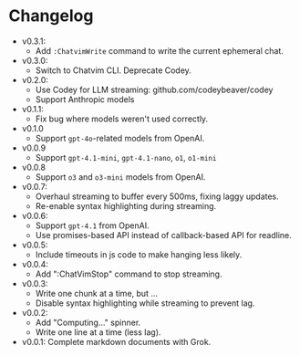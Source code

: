# Changelog

- v0.3.1:
  - Add `:ChatvimWrite` command to write the current ephemeral chat.
- v0.3.0:
  - Switch to Chatvim CLI. Deprecate Codey.
- v0.2.0:
  - Use Codey for LLM streaming: github.com/codeybeaver/codey
  - Support Anthropic models
- v0.1.1:
  - Fix bug where models weren't used correctly.
- v0.1.0
  - Support `gpt-4o`-related models from OpenAI.
- v0.0.9
  - Support `gpt-4.1-mini`, `gpt-4.1-nano`, `o1`, `o1-mini`
- v0.0.8
  - Support `o3` and `o3-mini` models from OpenAI.
- v0.0.7:
  - Overhaul streaming to buffer every 500ms, fixing laggy updates.
  - Re-enable syntax highlighting during streaming.
- v0.0.6:
  - Support `gpt-4.1` from OpenAI.
  - Use promises-based API instead of callback-based API for readline.
- v0.0.5:
  - Include timeouts in js code to make hanging less likely.
- v0.0.4:
  - Add ":ChatVimStop" command to stop streaming.
- v0.0.3:
  - Write one chunk at a time, but ...
  - Disable syntax highlighting while streaming to prevent lag.
- v0.0.2:
  - Add "Computing..." spinner.
  - Write one line at a time (less lag).
- v0.0.1: Complete markdown documents with Grok.

